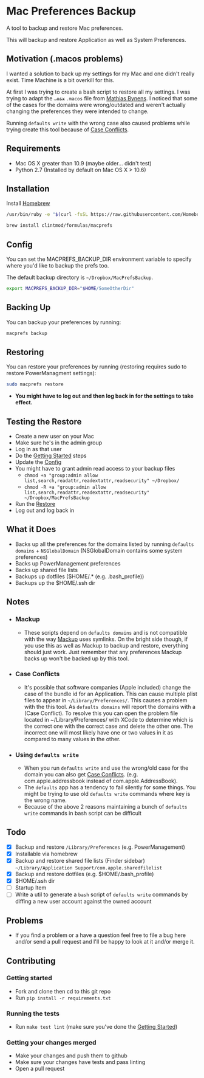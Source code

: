 # Mac Preferences Backup

A tool to backup and restore Mac preferences.

This will backup and restore Application as well as System Preferences.

## Motivation (.macos problems)

I wanted a solution to back up my settings for my Mac and one didn't really exist. Time Machine is a bit overkill for this.

At first I was trying to create a bash script to restore all my settings. I was trying to adapt the ~~`.osx`~~ `.macos` file from [Mathias Bynens](https://github.com/mathiasbynens/dotfiles/blob/master/.macos). I noticed that some of the cases for the domains were wrong/outdated and weren't actually changing the preferences they were intended to change.

Running `defaults write` with the wrong case also caused problems while trying create this tool because of [Case Conflicts](#case-conflicts).

## Requirements

- Mac OS X greater than 10.9 (maybe older… didn't test)
- Python 2.7 (Installed by default on Mac OS X > 10.6)

## Installation

Install [Homebrew](https://brew.sh/)

``` bash
/usr/bin/ruby -e "$(curl -fsSL https://raw.githubusercontent.com/Homebrew/install/master/install)"
```

``` bash
brew install clintmod/formulas/macprefs
```

## Config

You can set the MACPREFS_BACKUP_DIR environment variable to specify where you'd like to backup the prefs too.

The default backup directory is `~/Dropbox/MacPrefsBackup`.

```bash
export MACPREFS_BACKUP_DIR="$HOME/SomeOtherDir"
```

## Backing Up

You can backup your preferences by running:

``` bash
macprefs backup
```

## Restoring

You can restore your preferences by running (restoring requires sudo to restore PowerManagment settings):

``` bash
sudo macprefs restore
```

- **You might have to log out and then log back in for the settings to take effect.**

## Testing the Restore

- Create a new user on your Mac
- Make sure he's in the admin group
- Log in as that user
- Do the [Getting Started](#getting-started) steps
- Update the [Config](#config)
- You might have to grant admin read access to your backup files
    - `chmod +a "group:admin allow list,search,readattr,readextattr,readsecurity" ~/Dropbox/`
    - `chmod -R +a "group:admin allow list,search,readattr,readextattr,readsecurity" ~/Dropbox/MacPrefsBackup`
- Run the [Restore](#restoring)
- Log out and log back in

## What it Does

- Backs up all the preferences for the domains listed by running `defaults domains` + `NSGlobalDomain` (NSGlobalDomain contains some system preferences)
- Backs up PowerManagement preferences
- Backs up shared file lists
- Backups up dotfiles ($HOME/.* (e.g. .bash_profile))
- Backups up the $HOME/.ssh dir

## Notes

- ### Mackup
  - These scripts depend on `defaults domains` and is not compatible with the way [Mackup](https://github.com/lra/mackup) uses symlinks. On the bright side though, if you use this as well as Mackup to backup and restore, everything should just work. Just remember that any preferences Mackup backs up won't be backed up by this tool.

- ### Case Conflicts
  - It's possible that software companies (Apple included) change the case of the bundle id for an Application. This can cause multiple plist files to appear in `~/Library/Preferences/`. This causes a problem with the this tool. As `defaults domains` will report the domains with a (Case Conflict). To resolve this you can open the problem file located in ~/Library/Preferences/ with XCode to determine which is the correct one with the correct case and delete the other one. The incorrect one will most likely have one or two values in it as compared to many values in the other.

- ### Using `defaults write`
  - When you run `defaults write` and use the wrong/old case for the domain you can also get [Case Conflicts](#case-conflicts). (e.g. com.apple.addressbook instead of com.apple.AddressBook).
  - The `defaults` app has a tendency to fail silently for some things. You might be trying to use old `defaults write` commands where key is the wrong name.
  - Because of the above 2 reasons maintaining a bunch of `defaults write` commands in bash script can be difficult

## Todo

- [x] Backup and restore `/Library/Preferences` (e.g. PowerManagement)
- [x] Installable via homebrew
- [x] Backup and restore shared file lists (Finder sidebar) `~/Library/Application Support/com.apple.sharedfilelist`
- [x] Backup and restore dotfiles (e.g. $HOME/.bash_profile)
- [x] $HOME/.ssh dir
- [ ] Startup Item
- [ ] Write a util to generate a `bash` script of `defaults write` commands by diffing a new user account against the owned account

## Problems

- If you find a problem or a have a question feel free to file a bug here and/or send a pull request and I'll be happy to look at it and/or merge it.

## Contributing

### Getting started

- Fork and clone then cd to this git repo
- Run `pip install -r requirements.txt`

### Running the tests

- Run `make test lint` (make sure you've done the [Getting Started](#getting-started))

### Getting your changes merged

- Make your changes and push them to github
- Make sure your changes have tests and pass linting
- Open a pull request
